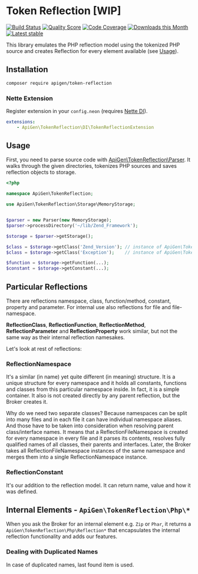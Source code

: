 # Token Reflection [WIP]

[![Build Status](https://img.shields.io/travis/apigen/TokenReflection/master.svg?style=flat-square)](https://travis-ci.org/apigen/TokenReflection)
[![Quality Score](https://img.shields.io/scrutinizer/g/ApiGen/TokenReflection.svg?style=flat-square)](https://scrutinizer-ci.com/g/ApiGen/TokenReflection)
[![Code Coverage](https://img.shields.io/scrutinizer/coverage/g/ApiGen/TokenReflection.svg?style=flat-square)](https://scrutinizer-ci.com/g/ApiGen/TokenReflection)
[![Downloads this Month](https://img.shields.io/packagist/dm/apigen/token-reflection.svg?style=flat-square)](https://packagist.org/packages/apigen/token-reflection)
[![Latest stable](https://img.shields.io/packagist/v/apigen/token-reflection.svg?style=flat-square)](https://packagist.org/packages/apigen/token-reflection)


This library emulates the PHP reflection model using the tokenized PHP source and creates Reflection for every element available (see [Usage](#usage)).


## Installation

```sh
composer require apigen/token-reflection
```

### Nette Extension

Register extension in your `config.neon` (requires [Nette DI](http://nette.org)).

```yaml
extensions:
	- ApiGen\TokenReflection\DI\TokenReflectionExtension
```


## Usage

First, you need to parse source code with [ApiGen\TokenReflection\Parser](src/Parser.php).
It walks through the given directories, tokenizes PHP sources and saves reflection objects to storage.

```php
<?php

namespace ApiGen\TokenReflection;

use ApiGen\TokenReflection\Storage\MemoryStorage;


$parser = new Parser(new MemoryStorage);
$parser->processDirectory('~/lib/Zend_Framework');

$storage = $parser->getStorage();

$class = $storage->getClass('Zend_Version'); // instance of ApiGen\TokenReflection\Reflection\ReflectionClass
$class = $storage->getClass('Exception');    // instance of ApiGen\TokenReflection\Php\ReflectionClass

$function = $storage->getFunction(...);
$constant = $storage->getConstant(...);
```


## Particular Reflections

There are reflections namespace, class, function/method, constant, property and parameter.
For internal use also reflections for file and file-namespace. 

**ReflectionClass**, **ReflectionFunction**, **ReflectionMethod**, **ReflectionParameter** and **ReflectionProperty** work similar, but not the same way as their internal reflection namesakes.

Let's look at rest of reflections:

### ReflectionNamespace
 
It's a similar (in name) yet quite different (in meaning) structure. It is a unique structure for every namespace and it holds all constants, functions and classes from this particular namespace inside. In fact, it is a simple container. It also is not created directly by any parent reflection, but the Broker creates it.

Why do we need two separate classes? Because namespaces can be split into many files and in each file it can have individual namespace aliases. And those have to be taken into consideration when resolving parent class/interface names. It means that a ReflectionFileNamespace is created for every namespace in every file and it parses its contents, resolves fully qualified names of all classes, their parents and interfaces. Later, the Broker takes all ReflectionFileNamespace instances of the same namespace and merges them into a single ReflectionNamespace instance.

### ReflectionConstant

It's our addition to the reflection model. It can return name, value and how it was defined.


## Internal Elements - `ApiGen\TokenReflection\Php\*`

When you ask the Broker for an internal element e.g. `Zip` or `Phar`, it returns a `ApiGen\TokenReflection\Php\Reflection*` that encapsulates the internal reflection functionality and adds our features.


### Dealing with Duplicated Names

In case of duplicated names, last found item is used. 
